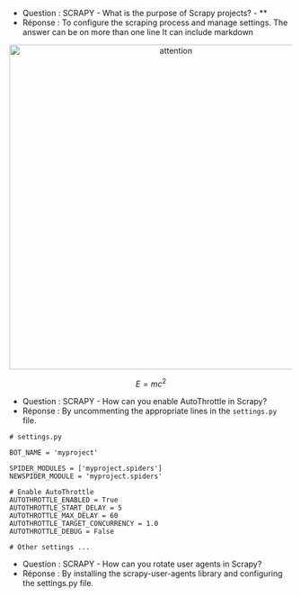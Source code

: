 * Question : SCRAPY - What is the purpose of Scrapy projects? - **
* Réponse  : To configure the scraping process and manage settings.
The answer can be on more than one line
It can include markdown

<p align="center">
<!-- <img src="./assets/img1.png" alt="attention" width="577"/> -->
<img src="../static/md/assets/img1.png" alt="attention" width="577"/>
</p>


$$ E = mc^2 $$





* Question : SCRAPY - How can you enable AutoThrottle in Scrapy?
* Réponse  : By uncommenting the appropriate lines in the ``settings.py`` file.

```
# settings.py

BOT_NAME = 'myproject'

SPIDER_MODULES = ['myproject.spiders']
NEWSPIDER_MODULE = 'myproject.spiders'

# Enable AutoThrottle
AUTOTHROTTLE_ENABLED = True
AUTOTHROTTLE_START_DELAY = 5
AUTOTHROTTLE_MAX_DELAY = 60
AUTOTHROTTLE_TARGET_CONCURRENCY = 1.0
AUTOTHROTTLE_DEBUG = False

# Other settings ...
```


* Question : SCRAPY - How can you rotate user agents in Scrapy? 
* Réponse  : By installing the scrapy-user-agents library and configuring the settings.py file.
